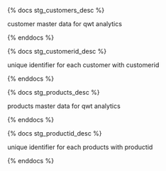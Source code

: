 {% docs stg_customers_desc %}

customer master data for qwt analytics

{% enddocs %}

{% docs stg_customerid_desc %}

unique identifier for each customer with customerid

{% enddocs %}

{% docs stg_products_desc %}

products master data for qwt analytics

{% enddocs %}

{% docs stg_productid_desc %}

unique identifier for each products with productid

{% enddocs %}